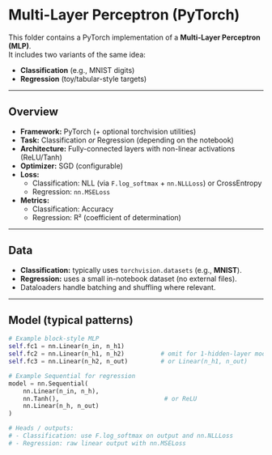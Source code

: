 # Multi-Layer Perceptron (PyTorch)

This folder contains a PyTorch implementation of a **Multi-Layer Perceptron (MLP)**.  
It includes two variants of the same idea:
- **Classification** (e.g., MNIST digits)
- **Regression** (toy/tabular-style targets)



---

## Overview
- **Framework:** PyTorch (+ optional torchvision utilities)
- **Task:** Classification _or_ Regression (depending on the notebook)
- **Architecture:** Fully-connected layers with non-linear activations (ReLU/Tanh)  
- **Optimizer:** SGD (configurable)
- **Loss:**
  - Classification: NLL (via `F.log_softmax` + `nn.NLLLoss`) or CrossEntropy
  - Regression: `nn.MSELoss`
- **Metrics:**
  - Classification: Accuracy
  - Regression: R² (coefficient of determination)

---

## Data
- **Classification:** typically uses `torchvision.datasets` (e.g., **MNIST**).
- **Regression:** uses a small in-notebook dataset (no external files).
- Dataloaders handle batching and shuffling where relevant.

---

## Model (typical patterns)
```python
# Example block-style MLP
self.fc1 = nn.Linear(n_in, n_h1)
self.fc2 = nn.Linear(n_h1, n_h2)          # omit for 1-hidden-layer model
self.fc3 = nn.Linear(n_h2, n_out)         # or Linear(n_h1, n_out)

# Example Sequential for regression
model = nn.Sequential(
    nn.Linear(n_in, n_h),
    nn.Tanh(),                             # or ReLU
    nn.Linear(n_h, n_out)
)

# Heads / outputs:
# - Classification: use F.log_softmax on output and nn.NLLLoss
# - Regression: raw linear output with nn.MSELoss
